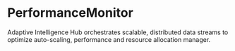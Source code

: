 # PerformanceMonitor
Adaptive Intelligence Hub orchestrates scalable, distributed data streams to optimize auto-scaling, performance and resource allocation manager.
